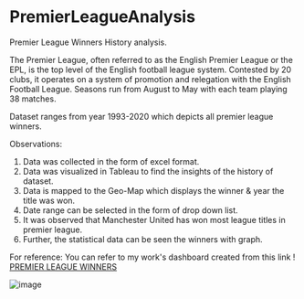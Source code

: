 # PremierLeagueAnalysis
Premier League Winners History analysis.

The Premier League, often referred to as the English Premier League or the EPL, is the top level of the English football league system. Contested by 20 clubs, it operates on a system of promotion and relegation with the English Football League. Seasons run from August to May with each team playing 38 matches.

Dataset ranges from year 1993-2020 which depicts all premier league winners.

Observations:
  1. Data was collected in the form of excel format.
  2. Data was visualized in Tableau to find the insights of the history of dataset.
  4. Data is mapped to the Geo-Map which displays the winner & year the title was won.
  5. Date range can be selected in the form of drop down list.
  6. It was observed that Manchester United has won most league titles in premier league.
  7. Further, the statistical data can be seen the winners with graph.
 
 For reference: You can refer to my work's dashboard created from this link ! [PREMIER LEAGUE WINNERS](https://public.tableau.com/views/PremierLeagueDashboard_16315173313290/Dashboard?:language=en-US&publish=yes&:display_count=n&:origin=viz_share_link)


![image](https://user-images.githubusercontent.com/40695609/140502517-dacf5519-43bb-4805-b7a7-d624db9950da.png)
